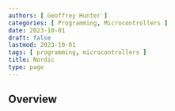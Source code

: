 ```yaml
---
authors: [ Geoffrey Hunter ]
categories: [ Programming, Microcontrollers ]
date: 2023-10-01
draft: false
lastmod: 2023-10-01
tags: [ programming, microcontrollers ]
title: Nordic
type: page
---
```


## Overview




